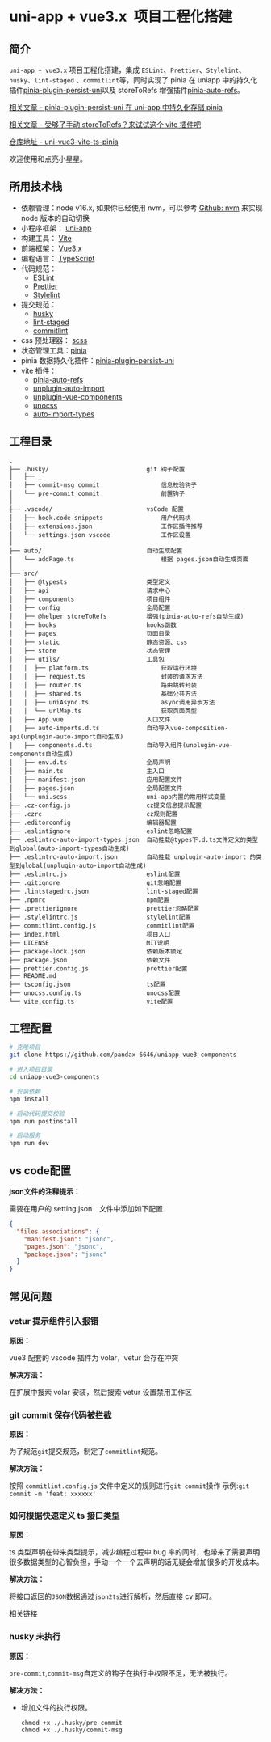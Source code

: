 # uni-app + vue3.x  项目工程化搭建

## 简介

`uni-app + vue3.x` 项目工程化搭建，集成 `ESLint`、`Prettier`、`Stylelint`、`husky`、`lint-staged` 、`commitlint`等，同时实现了 pinia 在 uniapp 中的持久化插件[pinia-plugin-persist-uni](https://github.com/Allen-1998/pinia-plugin-persist-uni)以及 storeToRefs 增强插件[pinia-auto-refs](https://github.com/Allen-1998/pinia-auto-refs)。

[相关文章 - pinia-plugin-persist-uni 在 uni-app 中持久化存储 pinia](https://juejin.cn/post/7081275565008748552)

[相关文章 - 受够了手动 storeToRefs？来试试这个 vite 插件吧](https://juejin.cn/post/7097893752030625828)

[仓库地址 - uni-vue3-vite-ts-pinia](https://github.com/Allen-1998/uni-vue3-vite-ts-pinia)

欢迎使用和点亮小星星。

## 所用技术栈

- 依赖管理：node v16.x, 如果你已经使用 nvm，可以参考 [Github: nvm](https://github.com/nvm-sh/nvm#deeper-shell-integration) 来实现 node 版本的自动切换
- 小程序框架： [uni-app](https://uniapp.dcloud.io/)
- 构建工具： [Vite](https://vitejs.dev/)
- 前端框架： [Vue3.x](https://v3.cn.vuejs.org/)
- 编程语言： [TypeScript](https://www.typescriptlang.org/)
- 代码规范：
  - [ESLint](https://eslint.org/)
  - [Prettier](https://prettier.io/)
  - [Stylelint](https://stylelint.io/)
- 提交规范：
  - [husky](https://typicode.github.io/husky/#/)
  - [lint-staged](https://www.npmjs.com/package/lint-staged)
  - [commitlint](https://commitlint.js.org/#/)
- css 预处理器： [scss](https://sass-lang.com/)
- 状态管理工具：[pinia](https://pinia.vuejs.org/)
- pinia 数据持久化插件：[pinia-plugin-persist-uni](https://allen-1998.github.io/pinia-plugin-persist-uni/)
- vite 插件：
  - [pinia-auto-refs](https://github.com/Allen-1998/pinia-auto-refs)
  - [unplugin-auto-import](https://github.com/antfu/unplugin-auto-import)
  - [unplugin-vue-components](https://github.com/antfu/unplugin-vue-components)
  - [unocss](https://github.com/unocss/unocss)
  - [auto-import-types](https://github.com/Allen-1998/auto-import-types)

## 工程目录

```shell
.
├── .husky/                           git 钩子配置
│   ├── _
│   ├── commit-msg commit                 信息校验钩子
│   └── pre-commit commit                 前置钩子
│
├── .vscode/                          vsCode 配置
│   ├── hook.code-snippets                用户代码块
│   ├── extensions.json                   工作区插件推荐
│   └── settings.json vscode              工作区设置
│
├── auto/                             自动生成配置
│   └── addPage.ts                        根据 pages.json自动生成页面
│
├── src/
│   ├── @typests                      类型定义
│   ├── api                           请求中心
│   ├── components                    项目组件
│   ├── config                        全局配置
│   ├── @helper storeToRefs           增强(pinia-auto-refs自动生成)
│   ├── hooks                         hooks函数
│   ├── pages                         页面目录
│   ├── static                        静态资源、css
│   ├── store                         状态管理
│   ├── utils/                        工具包
│   │  ├── platform.ts                    获取运行环境
│   │  ├── request.ts                     封装的请求方法
│   │  ├── router.ts                      路由跳转封装
│   │  ├── shared.ts                      基础公共方法
│   │  ├── uniAsync.ts                    async调用异步方法
│   │  └── urlMap.ts                      获取页面类型
│   ├── App.vue                       入口文件
│   ├── auto-imports.d.ts             自动导入vue-composition-api(unplugin-auto-import自动生成)
│   ├── components.d.ts               自动导入组件(unplugin-vue-components自动生成)
│   ├── env.d.ts                      全局声明
│   ├── main.ts                       主入口
│   ├── manifest.json                 应用配置文件
│   ├── pages.json                    全局配置文件
│   └── uni.scss                      uni-app内置的常用样式变量
├── .cz-config.js                     cz提交信息提示配置
├── .czrc                             cz规则配置
├── .editorconfig                     编辑器配置
├── .eslintignore                     eslint忽略配置
├── .eslintrc-auto-import-types.json  自动挂载@types下.d.ts文件定义的类型到global(auto-import-types自动生成)
├── .eslintrc-auto-import.json        自动挂载 unplugin-auto-import 的类型到global(unplugin-auto-import自动生成)
├── .eslintrc.js                      eslint配置
├── .gitignore                        git忽略配置
├── .lintstagedrc.json                lint-staged配置
├── .npmrc                            npm配置
├── .prettierignore                   prettier忽略配置
├── .stylelintrc.js                   stylelint配置
├── commitlint.config.js              commitlint配置
├── index.html                        项目入口
├── LICENSE                           MIT说明
├── package-lock.json                 依赖版本锁定
├── package.json                      依赖文件
├── prettier.config.js                prettier配置
├── README.md
├── tsconfig.json                     ts配置
├── unocss.config.ts                  unocss配置
└── vite.config.ts                    vite配置
```

## 工程配置

```bash
# 克隆项目
git clone https://github.com/pandax-6646/uniapp-vue3-components

# 进入项目目录
cd uniapp-vue3-components

# 安装依赖
npm install

# 启动代码提交校验
npm run postinstall

# 启动服务
npm run dev
```

## vs code配置

**json文件的注释提示：**

需要在用户的 setting.json　文件中添加如下配置

```json
{
  "files.associations": {
    "manifest.json": "jsonc",
    "pages.json": "jsonc",
    "package.json": "jsonc"
  }
}
```

## 常见问题

### vetur 提示组件引入报错

**原因：**

vue3 配套的 vscode 插件为 volar，vetur 会存在冲突

**解决方法：**

在扩展中搜索 volar 安装，然后搜索 vetur 设置禁用工作区

### git commit 保存代码被拦截

**原因：**

为了规范`git`提交规范，制定了`commitlint`规范。

**解决方法：**

按照 `commitlint.config.js` 文件中定义的规则进行`git commit`操作
示例:`git commit -m 'feat: xxxxxx'`

### 如何根据快速定义 ts 接口类型

**原因：**

ts 类型声明在带来类型提示，减少编程过程中 bug 率的同时，也带来了需要声明很多数据类型的心智负担，手动一个一个去声明的话无疑会增加很多的开发成本。

**解决方法：**

将接口返回的`JSON`数据通过`json2ts`进行解析，然后直接 cv 即可。

[相关链接](http://json2ts.com/)

### husky 未执行

**原因：**

`pre-commit`,`commit-msg`自定义的钩子在执行中权限不足，无法被执行。

**解决方法：**

- 增加文件的执行权限。

  ```shell
  chmod +x ./.husky/pre-commit
  chmod +x ./.husky/commit-msg
  ```
